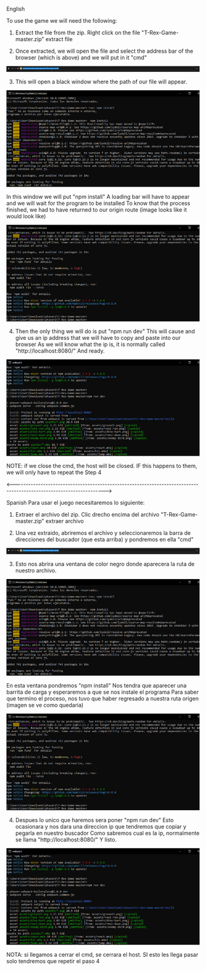 English 

To use the game we will need the following:

1. Extract the file from the zip.
Right click on the file "T-Rex-Game-master.zip" extract file

2. Once extracted, we will open the file and select the address bar of the browser (which is above)
and we will put in it "cmd"

![imagen1](https://github.com/ByCharlyBoy/T-Rex-Game/blob/master/InstructiveImg/director_busqueda_Trex.png)

3. This will open a black window where the path of our file will appear.

![imagen2](https://github.com/ByCharlyBoy/T-Rex-Game/blob/master/InstructiveImg/npm_install_Trex.png)

In this window we will put "npm install"
A loading bar will have to appear and we will wait for the program to be installed
To know that the process finished, we had to have returned to our origin route (image looks like it would look like)

![imagen3](https://github.com/ByCharlyBoy/T-Rex-Game/blob/master/InstructiveImg/npm_install_Trex2.png)

4. Then the only thing we will do is put "npm run dev"
This will cause and give us an ip address that we will have to copy and paste into our browser
As we will know what the ip is, it is normally called "http://localhost:8080/"
And ready.

![imagen4](https://github.com/ByCharlyBoy/T-Rex-Game/blob/master/InstructiveImg/npm_rin_dev_Trex.png)

NOTE: if we close the cmd, the host will be closed. IF this happens to them, we will only have to repeat the
Step 4

<------------------------------------------------------------------------------------------------------------------->

Spanish 
Para usar el juego necesitaremos lo siguiente: 

1. Extraer el archivo del zip. 
Clic drecho encima del archivo "T-Rex-Game-master.zip" extraer archivo 

2. Una vez extraido, abriremos el archivo y seleccionaremos la barra de direcciones del buscador (que esta arriba)
y pondremos en ella "cmd" 

![alt text](InstructiveImg\director_busqueda_Trex.png)

3. Esto nos abrira una ventana de color negro donde aparecera la ruta de nuestro archivo. 

![alt text](InstructiveImg\npm_install_Trex.png)

En esta ventana pondremos "npm install" 
Nos tendra que aparecer una barrita de carga y esperaremos a que se nos instale el programa 
Para saber que termino el proceso, nos tuvo que haber regresado a nuestra ruta origen (imagen se ve como quedaria)

![alt text](InstructiveImg\npm_install_Trex2.png) 

4. Despues lo unico que haremos sera poner "npm run dev" 
Esto ocasionara y nos dara una direccion ip que tendremos que copiar y pegarla en nuestro buscador 
Como sabremos cual es la ip, normalmente se llama   "http://localhost:8080/"
Y listo.

![alt text](InstructiveImg\npm_rin_dev_Trex.png)

NOTA: si llegamos a cerrar el cmd, se cerrara el host. SI esto les llega pasar solo tendremos que repetir el 
paso 4 


